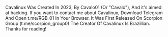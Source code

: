 Cavalinux Was Created In 2023, By Cavalo01 (Or "Cavalo"), And it's aimed at hacking. If you want to contact me about Cavalinux, Download Telegram And Open t.me/RGB_01 In Your Browser. It Was First Released On Scorpion Group (t.me/scorpion_group0)
The Creator Of Cavalinux Is Brazillian.
Thanks for reading!
